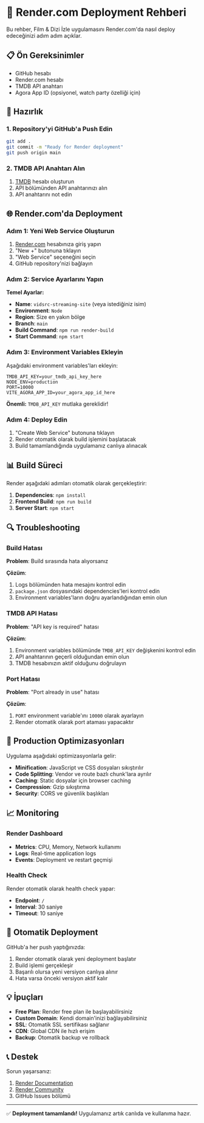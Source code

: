 # 🚀 Render.com Deployment Rehberi

Bu rehber, Film & Dizi İzle uygulamasını Render.com'da nasıl deploy edeceğinizi adım adım açıklar.

## 📋 Ön Gereksinimler

- GitHub hesabı
- Render.com hesabı
- TMDB API anahtarı
- Agora App ID (opsiyonel, watch party özelliği için)

## 🔧 Hazırlık

### 1. Repository'yi GitHub'a Push Edin

```bash
git add .
git commit -m "Ready for Render deployment"
git push origin main
```

### 2. TMDB API Anahtarı Alın

1. [TMDB](https://www.themoviedb.org/) hesabı oluşturun
2. API bölümünden API anahtarınızı alın
3. API anahtarını not edin

## 🌐 Render.com'da Deployment

### Adım 1: Yeni Web Service Oluşturun

1. [Render.com](https://render.com) hesabınıza giriş yapın
2. "New +" butonuna tıklayın
3. "Web Service" seçeneğini seçin
4. GitHub repository'nizi bağlayın

### Adım 2: Service Ayarlarını Yapın

**Temel Ayarlar:**
- **Name**: `vidsrc-streaming-site` (veya istediğiniz isim)
- **Environment**: `Node`
- **Region**: Size en yakın bölge
- **Branch**: `main`
- **Build Command**: `npm run render-build`
- **Start Command**: `npm start`

### Adım 3: Environment Variables Ekleyin

Aşağıdaki environment variables'ları ekleyin:

```env
TMDB_API_KEY=your_tmdb_api_key_here
NODE_ENV=production
PORT=10000
VITE_AGORA_APP_ID=your_agora_app_id_here
```

**Önemli:** `TMDB_API_KEY` mutlaka gereklidir!

### Adım 4: Deploy Edin

1. "Create Web Service" butonuna tıklayın
2. Render otomatik olarak build işlemini başlatacak
3. Build tamamlandığında uygulamanız canlıya alınacak

## 📊 Build Süreci

Render aşağıdaki adımları otomatik olarak gerçekleştirir:

1. **Dependencies**: `npm install`
2. **Frontend Build**: `npm run build`
3. **Server Start**: `npm start`

## 🔍 Troubleshooting

### Build Hatası

**Problem**: Build sırasında hata alıyorsanız

**Çözüm**:
1. Logs bölümünden hata mesajını kontrol edin
2. `package.json` dosyasındaki dependencies'leri kontrol edin
3. Environment variables'ların doğru ayarlandığından emin olun

### TMDB API Hatası

**Problem**: "API key is required" hatası

**Çözüm**:
1. Environment variables bölümünde `TMDB_API_KEY` değişkenini kontrol edin
2. API anahtarının geçerli olduğundan emin olun
3. TMDB hesabınızın aktif olduğunu doğrulayın

### Port Hatası

**Problem**: "Port already in use" hatası

**Çözüm**:
1. `PORT` environment variable'ını `10000` olarak ayarlayın
2. Render otomatik olarak port ataması yapacaktır

## 🎯 Production Optimizasyonları

Uygulama aşağıdaki optimizasyonlarla gelir:

- **Minification**: JavaScript ve CSS dosyaları sıkıştırılır
- **Code Splitting**: Vendor ve route bazlı chunk'lara ayrılır
- **Caching**: Static dosyalar için browser caching
- **Compression**: Gzip sıkıştırma
- **Security**: CORS ve güvenlik başlıkları

## 📈 Monitoring

### Render Dashboard

- **Metrics**: CPU, Memory, Network kullanımı
- **Logs**: Real-time application logs
- **Events**: Deployment ve restart geçmişi

### Health Check

Render otomatik olarak health check yapar:
- **Endpoint**: `/`
- **Interval**: 30 saniye
- **Timeout**: 10 saniye

## 🔄 Otomatik Deployment

GitHub'a her push yaptığınızda:

1. Render otomatik olarak yeni deployment başlatır
2. Build işlemi gerçekleşir
3. Başarılı olursa yeni versiyon canlıya alınır
4. Hata varsa önceki versiyon aktif kalır

## 💡 İpuçları

- **Free Plan**: Render free plan ile başlayabilirsiniz
- **Custom Domain**: Kendi domain'inizi bağlayabilirsiniz
- **SSL**: Otomatik SSL sertifikası sağlanır
- **CDN**: Global CDN ile hızlı erişim
- **Backup**: Otomatik backup ve rollback

## 📞 Destek

Sorun yaşarsanız:

1. [Render Documentation](https://render.com/docs)
2. [Render Community](https://community.render.com)
3. GitHub Issues bölümü

---

✅ **Deployment tamamlandı!** Uygulamanız artık canlıda ve kullanıma hazır.